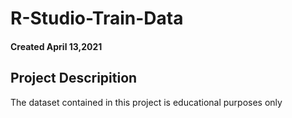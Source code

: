 # R-Studio-Train-Data

#### Created April 13,2021

## Project Descripition
The dataset contained in this project is educational purposes only
